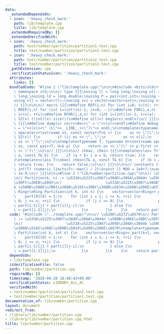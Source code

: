 ```yaml
---
data:
  _extendedDependsOn:
  - icon: ':heavy_check_mark:'
    path: lib/template.cpp
    title: lib/template.cpp
  _extendedRequiredBy: []
  _extendedVerifiedWith:
  - icon: ':heavy_check_mark:'
    path: test/number/partition/partition1.test.cpp
    title: test/number/partition/partition1.test.cpp
  - icon: ':heavy_check_mark:'
    path: test/number/partition/partition2.test.cpp
    title: test/number/partition/partition2.test.cpp
  _pathExtension: cpp
  _verificationStatusIcon: ':heavy_check_mark:'
  attributes:
    links: []
  bundledCode: "#line 1 \"lib/template.cpp\"\n\n\n#include <bits/stdc++.h>\nusing\
    \ namespace std;\n\n// type {{{\nusing ll = long long;\nusing ull = unsigned long\
    \ long;\nusing ld = long double;\nusing P = pair<int,int>;\nusing vi = vector<int>;\n\
    using vll = vector<ll>;\nusing vvi = vector<vector<int>>;\nusing vvll = vector<vector<ll>>;\n\
    // }}}\n\n\n// macro {{{\n#define REP(i,n) for (int i=0; i<(n); ++i)\n#define\
    \ RREP(i,n) for (int i=(int)(n)-1; i>=0; --i)\n#define FOR(i,a,n) for (int i=(a);\
    \ i<(n); ++i)\n#define RFOR(i,a,n) for (int i=(int)(n)-1; i>=(a); --i)\n\n#define\
    \ SZ(x) ((int)(x).size())\n#define all(x) begin(x),end(x)\n// }}}\n\n\n// debug\
    \ {{{\n#define dump(x) cerr<<#x<<\" = \"<<(x)<<endl\n#define debug(x) cerr<<#x<<\"\
    \ = \"<<(x)<<\" (L\"<<__LINE__<<\")\"<< endl;\n\ntemplate<typename T>\nostream&\
    \ operator<<(ostream& os, const vector<T>& v) {\n    os << \"[\";\n    REP (i,\
    \ SZ(v)) {\n        if (i) os << \", \";\n        os << v[i];\n    }\n    return\
    \ os << \"]\";\n}\n\ntemplate<typename T, typename U>\nostream& operator<<(ostream&\
    \ os, const pair<T, U>& p) {\n    return os << \"(\" << p.first << \" \" << p.second\
    \ << \")\";\n}\n// }}}\n\n\n// chmax, chmin {{{\ntemplate<class T>\nbool chmax(T&\
    \ a, const T& b) {\n    if (a < b) { a = b; return true; }\n    return false;\n\
    }\ntemplate<class T>\nbool chmin(T& a, const T& b) {\n    if (b < a) { a = b;\
    \ return true; }\n    return false;\n}\n// }}}\n\n\n// constants {{{\n#define\
    \ inf(T) (numeric_limits<T>::max() / 2)\nconst ll MOD = 1e9+7;\nconst ld EPS =\
    \ 1e-9;\n// }}}\n\n\n#line 2 \"lib/number/partition.cpp\"\n\n// \u5206\u5272\u6570\
    \n// Partition(k, n) := \u533A\u5225\u3067\u304D\u306A\u3044n \u500B\u306E\u30DC\
    \u30FC\u30EB\u3092\n//                    \u533A\u5225\u3067\u304D\u306A\u3044\
    k \u500B\u306E\u7BB1\u306B\u5165\u308C\u308B\u5834\u5408\u306E\u6570\ntemplate<typename\
    \ Ring>\nRing Partition(int k, int n) {\n    vector<vector<Ring>> part(k+1, vector<Ring>(n+1));\n\
    \    part[0][0] = 1;\n    for (int i = 1; i <= k; ++i) {\n        for (int j =\
    \ 0; j <= n; ++j) {\n            if (j-i >= 0) {\n                part[i][j] =\
    \ part[i-1][j] + part[i][j-i];\n            } else {\n                part[i][j]\
    \ = part[i-1][j];\n            }\n        }\n    }\n    return part[k][n];\n}\n"
  code: "#include \"../template.cpp\"\n\n// \u5206\u5272\u6570\n// Partition(k, n)\
    \ := \u533A\u5225\u3067\u304D\u306A\u3044n \u500B\u306E\u30DC\u30FC\u30EB\u3092\
    \n//                    \u533A\u5225\u3067\u304D\u306A\u3044k \u500B\u306E\u7BB1\
    \u306B\u5165\u308C\u308B\u5834\u5408\u306E\u6570\ntemplate<typename Ring>\nRing\
    \ Partition(int k, int n) {\n    vector<vector<Ring>> part(k+1, vector<Ring>(n+1));\n\
    \    part[0][0] = 1;\n    for (int i = 1; i <= k; ++i) {\n        for (int j =\
    \ 0; j <= n; ++j) {\n            if (j-i >= 0) {\n                part[i][j] =\
    \ part[i-1][j] + part[i][j-i];\n            } else {\n                part[i][j]\
    \ = part[i-1][j];\n            }\n        }\n    }\n    return part[k][n];\n}\n"
  dependsOn:
  - lib/template.cpp
  isVerificationFile: false
  path: lib/number/partition.cpp
  requiredBy: []
  timestamp: '2020-04-20 18:48:42+09:00'
  verificationStatus: LIBRARY_ALL_AC
  verifiedWith:
  - test/number/partition/partition2.test.cpp
  - test/number/partition/partition1.test.cpp
documentation_of: lib/number/partition.cpp
layout: document
redirect_from:
- /library/lib/number/partition.cpp
- /library/lib/number/partition.cpp.html
title: lib/number/partition.cpp
---
```

